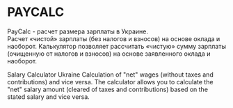 # PAYCALC
PayCalc - расчет размера зарплаты в Украине.<br>
Расчет «чистой» зарплаты (без налогов и взносов) на основе оклада и наоборот.
Калькулятор позволяет рассчитать «чистую» сумму зарплаты (очищенную от налогов и взносов) на основе заявленного оклада и наоборот.

Salary Calculator Ukraine
Calculation of "net" wages (without taxes and contributions) and vice versa.
The calculator allows you to calculate the "net" salary amount (cleared of taxes and contributions) based on the stated salary and vice versa.
